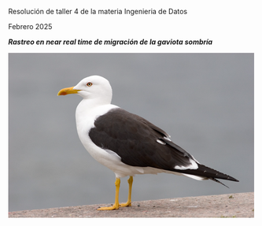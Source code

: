 Resolución de taller 4 de la materia Ingenieria de Datos

Febrero 2025

***Rastreo en near real time de migración de la gaviota sombría***

![Gaviota](Gaviota.png)
